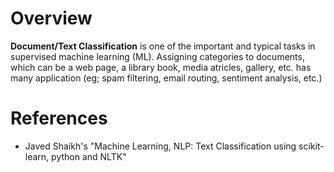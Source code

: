 # Overview
**Document/Text Classification** is one of the important and typical tasks in supervised machine learning (ML). Assigning categories to documents, which can be a web page, a library book, media atricles, gallery, etc. has many application (eg; spam filtering, email routing, sentiment analysis, etc.)

# References
- Javed Shaikh's "Machine Learning, NLP: Text Classification using scikit-learn, python and NLTK"
